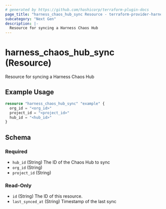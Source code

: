 ```yaml
---
# generated by https://github.com/hashicorp/terraform-plugin-docs
page_title: "harness_chaos_hub_sync Resource - terraform-provider-harness"
subcategory: "Next Gen"
description: |-
  Resource for syncing a Harness Chaos Hub
---
```


# harness_chaos_hub_sync (Resource)

Resource for syncing a Harness Chaos Hub

## Example Usage

```terraform
resource "harness_chaos_hub_sync" "example" {
  org_id = "<org_id>"
  project_id = "<project_id>"
  hub_id = "<hub_id>"
}
```

<!-- schema generated by tfplugindocs -->
## Schema

### Required

- `hub_id` (String) The ID of the Chaos Hub to sync
- `org_id` (String)
- `project_id` (String)

### Read-Only

- `id` (String) The ID of this resource.
- `last_synced_at` (String) Timestamp of the last sync
